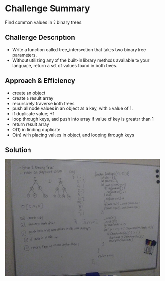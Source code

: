 # Challenge Summary
Find common values in 2 binary trees.

## Challenge Description
* Write a function called tree_intersection that takes two binary tree parameters.
* Without utilizing any of the built-in library methods available to your language, return a set of values found in both trees.

## Approach & Efficiency
* create an object
* create a result array
* recursively traverse both trees
* push all node values in an object as a key, with a value of 1.
* if duplicate value; +1
* loop through keys, and push into array if value of key is greater than 1
* return result array
* O(1) in finding duplicate
* O(n) with placing values in object, and looping through keys

## Solution
![UML](./image/cc32.jpg)
